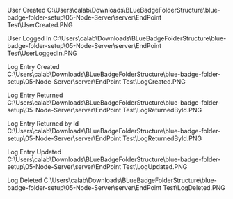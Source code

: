 User Created
C:\Users\calab\Downloads\BLueBadgeFolderStructure\blue-badge-folder-setup\05-Node-Server\server\EndPoint Test\UserCreated.PNG

User Logged In
C:\Users\calab\Downloads\BLueBadgeFolderStructure\blue-badge-folder-setup\05-Node-Server\server\EndPoint Test\UserLoggedIn.PNG

Log Entry Created
C:\Users\calab\Downloads\BLueBadgeFolderStructure\blue-badge-folder-setup\05-Node-Server\server\EndPoint Test\LogCreated.PNG

Log Entry Returned
C:\Users\calab\Downloads\BLueBadgeFolderStructure\blue-badge-folder-setup\05-Node-Server\server\EndPoint Test\LogReturnedById.PNG

Log Entry Returned by Id
C:\Users\calab\Downloads\BLueBadgeFolderStructure\blue-badge-folder-setup\05-Node-Server\server\EndPoint Test\LogReturnedById.PNG

Log Entry Updated
C:\Users\calab\Downloads\BLueBadgeFolderStructure\blue-badge-folder-setup\05-Node-Server\server\EndPoint Test\LogUpdated.PNG

Log Deleted
C:\Users\calab\Downloads\BLueBadgeFolderStructure\blue-badge-folder-setup\05-Node-Server\server\EndPoint Test\LogDeleted.PNG